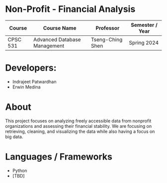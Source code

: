 # Non-Profit - Financial Analysis

| Course | Course Name | Professor | Semester / Year |
| ------ | ----------- | --------- | --------------- |
| CPSC 531 | Advanced Database Management | Tseng-Ching Shen | Spring 2024


# Developers:
- Indrajeet Patwardhan
- Erwin Medina

# About 
This project focuses on analyzing freely accessible data from nonprofit organizations and assessing their financial stability. We are focusing on retrieving, cleaning, and visualizing the data while also having a focus on big data. 

# Languages / Frameworks
- Python
- [TBD]
